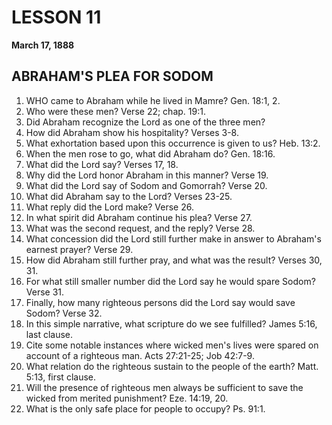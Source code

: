 # LESSON 11
**March 17, 1888**

## ABRAHAM'S PLEA FOR SODOM

1. WHO came to Abraham while he lived in Mamre? Gen. 18:1, 2.
2. Who were these men? Verse 22; chap. 19:1.
3. Did Abraham recognize the Lord as one of the three men?
4. How did Abraham show his hospitality? Verses 3-8.
5. What exhortation based upon this occurrence is given to us? Heb. 13:2.
6. When the men rose to go, what did Abraham do? Gen. 18:16.
7. What did the Lord say? Verses 17, 18.
8. Why did the Lord honor Abraham in this manner? Verse 19.
9. What did the Lord say of Sodom and Gomorrah? Verse 20.
10. What did Abraham say to the Lord? Verses 23-25.
11. What reply did the Lord make? Verse 26.
12. In what spirit did Abraham continue his plea? Verse 27.
13. What was the second request, and the reply? Verse 28.
14. What concession did the Lord still further make in answer to Abraham's earnest prayer? Verse 29.
15. How did Abraham still further pray, and what was the result? Verses 30, 31.
16. For what still smaller number did the Lord say he would spare Sodom? Verse 31.
17. Finally, how many righteous persons did the Lord say would save Sodom? Verse 32.
18. In this simple narrative, what scripture do we see fulfilled? James 5:16, last clause.
19. Cite some notable instances where wicked men's lives were spared on account of a righteous man. Acts 27:21-25; Job 42:7-9.
20. What relation do the righteous sustain to the people of the earth? Matt. 5:13, first clause.
21. Will the presence of righteous men always be sufficient to save the wicked from merited punishment? Eze. 14:19, 20.
22. What is the only safe place for people to occupy? Ps. 91:1.